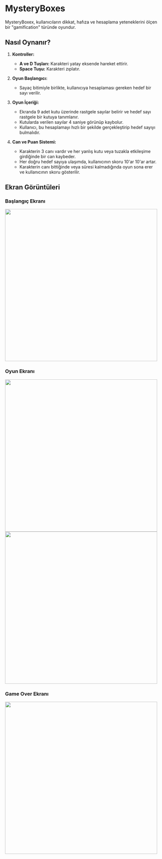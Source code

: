 # MysteryBoxes

MysteryBoxex, kullanıcıların dikkat, hafıza ve hesaplama yeteneklerini ölçen bir "gamification" türünde oyundur.

## Nasıl Oynanır?

1. **Kontroller:**
   - **A ve D Tuşları:** Karakteri yatay eksende hareket ettirir.
   - **Space Tuşu:** Karakteri zıplatır.

2. **Oyun Başlangıcı:**
   - Sayaç bitimiyle birlikte, kullanıcıya hesaplaması gereken hedef bir sayı verilir.

3. **Oyun İçeriği:**
   - Ekranda 9 adet kutu üzerinde rastgele sayılar belirir ve hedef sayı rastgele bir kutuya tanımlanır.
   - Kutularda verilen sayılar 4 saniye görünüp kaybolur.
   - Kullanıcı, bu hesaplamayı hızlı bir şekilde gerçekleştirip hedef sayıyı bulmalıdır.

4. **Can ve Puan Sistemi:**
   - Karakterin 3 canı vardır ve her yanlış kutu veya tuzakla etkileşime girdiğinde bir can kaybeder.
   - Her doğru hedef sayıya ulaşımda, kullanıcının skoru 10'ar 10'ar artar.
   - Karakterin canı bittiğinde veya süresi kalmadığında oyun sona erer ve kullanıcının skoru gösterilir.

## Ekran Görüntüleri

### Başlangıç Ekranı
<img src="https://github.com/muratozkol/Gamification/assets/72967829/77d3b745-d0e1-4414-aff4-cbd850b7fdd4" width="500">

### Oyun Ekranı
<img src="https://github.com/muratozkol/Gamification/assets/72967829/86ff0e39-07ca-4110-a5c3-40a5f2359695" width="500">
<img src="https://github.com/muratozkol/Gamification/assets/72967829/5123e422-2479-4d4a-a0c0-50dd79c00033" width="500">

### Game Over Ekranı
<img src="https://github.com/muratozkol/Gamification/assets/72967829/bddfbbe3-5ae7-4ef7-8032-028a8ccceacc" width="500">

